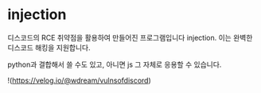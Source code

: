 # injection

디스코드의 RCE 취약점을 활용하여 만들어진 프로그램입니다
injection. 이는 완벽한 디스코드 해킹을 지원합니다.

python과 결합해서 쓸 수도 있고, 아니면 js 그 자체로 응용할 수 있습니다.

!(https://velog.io/@wdream/vulnsofdiscord)
